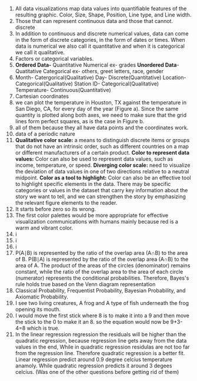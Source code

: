 1. All data visualizations map data values into quantifiable features of the resulting graphic. Color, Size, Shape, Position, Line type, and Line width.  
2. Those that can represent continuous data and those that cannot. discrete  
3. In addition to continuous and discrete numerical values, data can come in the form of discrete categories, in the form of dates or times. When data is numerical we also call it quantitative and when it is categorical we call it qualitative.
4. Factors or categorical variables.
5. **Ordered Data-** Quantitative Numerical ex- grades **Unordered Data**- Quatitative Categorical ex- others, greet letters, race, gender
6. Month- Catergorical(Qualitative) Day- Discrete(Quantitative) Location- Categorical(Qualitative) Station ID- Categorical(Qualitative) Temperature- Continuous(Quantitative) 
7. Cartesian coordinates
8. we can plot the temperature in Houston, TX against the temperature in San Diego, CA, for every day of the year (Figure a). Since the same quantity is plotted along both axes, we need to make sure that the grid lines form perfect squares, as is the case in Figure b.
9. all of them because they all have data points and the coordinates work.  
10. data of a periodic nature
11. **Qualitative color scale:** a means to distinguish discrete items or groups that do not have an intrinsic order, such as different countries on a map or different manufacturers of a certain product. **Color to represent data values:** Color can also be used to represent data values, such as income, temperature, or speed. **Diverging color scale:** need to visualize the deviation of data values in one of two directions relative to a neutral midpoint. **Color as a tool to highlight:** Color can also be an effective tool to highlight specific elements in the data. There may be specific categories or values in the dataset that carry key information about the story we want to tell, and we can strengthen the story by emphasizing the relevant figure elements to the reader.
12. It starts before zero so its wrong.  
13. The first color palettes would be more appropriate for effective visualization communications with humans mainly because red is a warm and vibrant color.
14. i
15. i
16. i
17. P(A∣B) is represented by the ratio of the overlap area (A∩B) to the area of B. P(B∣A) is represented by the ratio of the overlap area (A∩B) to the area of A. The product of the areas of the circles (denominator) remains constant, while the ratio of the overlap area to the area of each circle (numerator) represents the conditional probabilities. Therefore, Bayes's rule holds true based on the Venn diagram representation
18. Classical Probability, Frequentist Probability, Bayesian Probability, and Axiomatic Probability. 
19. I see two living creatures, A frog and A type of fish underneath the frog opening its mouth.  
20. I would move the first stick where 8 is to make it into a 9 and then move the stick to the 0 to make it an 8. so the equation would now be 9+3-4=8 which is true.
21. In the linear regression regression the residuals will be higher than the quadratic regression, because regression line gets away from the data values in the end, While in quadratic regression residulas are not too far from the regression line. Therefore quadratic regression is a better fit. Linear regression predict around 0.9 degree celcius temperature anamoly. While quadratic regression predicts it around 3 degees celcius.  (Was one of the other questions before getting rid of them)  
